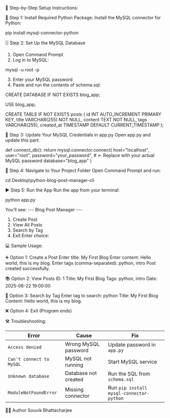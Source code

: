 🔧 Step-by-Step Setup Instructions:



🐍 Step 1: Install Required Python Package:
Install the MySQL connector for Python:

pip install mysql-connector-python


🗄️ Step 2: Set Up the MySQL Database
1. Open Command Prompt
2. Log in to MySQL:

mysql -u root -p


3. Enter your MySQL password
4. Paste and run the contents of schema.sql:

CREATE DATABASE IF NOT EXISTS blog_app;

USE blog_app;

CREATE TABLE IF NOT EXISTS posts (
    id INT AUTO_INCREMENT PRIMARY KEY,
    title VARCHAR(255) NOT NULL,
    content TEXT NOT NULL,
    tags VARCHAR(255),
    created_at TIMESTAMP DEFAULT CURRENT_TIMESTAMP
);



🔐 Step 3: Update Your MySQL Credentials in app.py
Open app.py and update this part:

def connect_db():
    return mysql.connector.connect(
        host="localhost",
        user="root",
        password="your_password",  # ← Replace with your actual MySQL password
        database="blog_app"
    )



📂 Step 4: Navigate to Your Project Folder
Open Command Prompt and run:

cd Desktop\python-blog-post-manager-cli


▶️ Step 5: Run the App
Run the app from your terminal:

python app.py

You’ll see:
--- Blog Post Manager ---
1. Create Post
2. View All Posts
3. Search by Tag
4. Exit
Enter choice:


💻 Sample Usage:

➕ Option 1: Create a Post
Enter title: My First Blog
Enter content: Hello world, this is my blog.
Enter tags (comma-separated): python, intro
Post created successfully.

📚 Option 2: View Posts
ID: 1
Title: My First Blog
Tags: python, intro
Date: 2025-06-22 19:00:00

🔎 Option 3: Search by Tag
Enter tag to search: python
Title: My First Blog
Content: Hello world, this is my blog.

❌ Option 4: Exit
(Program ends)


🛠️ Troubleshooting:

| Error                    | Cause                | Fix                                      |
| ------------------------ | -------------------- | ---------------------------------------- |
| `Access denied`          | Wrong MySQL password | Update password in `app.py`              |
| `Can't connect to MySQL` | MySQL not running    | Start MySQL service                      |
| `Unknown database`       | Database not created | Run the SQL from `schema.sql`            |
| `ModuleNotFoundError`    | Missing connector    | Run `pip install mysql-connector-python` |

👨‍💻 Author
Souvik Bhattacharjee

